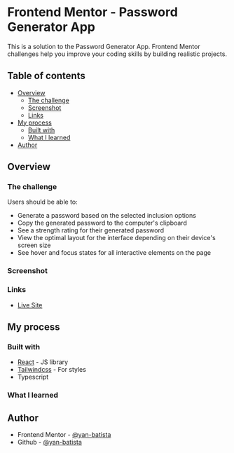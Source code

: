 # Frontend Mentor - Password Generator App

This is a solution to the Password Generator App. Frontend Mentor challenges help you improve your coding skills by building realistic projects.

## Table of contents

- [Overview](#overview)
  - [The challenge](#the-challenge)
  - [Screenshot](#screenshot)
  - [Links](#links)
- [My process](#my-process)
  - [Built with](#built-with)
  - [What I learned](#what-i-learned)
- [Author](#author)

## Overview

### The challenge

Users should be able to:

- Generate a password based on the selected inclusion options
- Copy the generated password to the computer's clipboard
- See a strength rating for their generated password
- View the optimal layout for the interface depending on their device's screen size
- See hover and focus states for all interactive elements on the page

### Screenshot

<p align="center" >

</p>

### Links

- [Live Site]()

## My process

### Built with

- [React](https://reactjs.org/) - JS library
- [Tailwindcss](https://tailwindcss.com/) - For styles
- Typescript

### What I learned

## Author

- Frontend Mentor - [@yan-batista](https://www.frontendmentor.io/profile/yan-batista-1326)
- Github - [@yan-batista](https://github.com/yan-batista)
